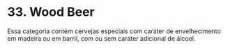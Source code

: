 # 33. Wood Beer

Essa categoria contém cervejas especiais com caráter de envelhecimento em madeira ou em barril, com ou sem caráter adicional de álcool.
